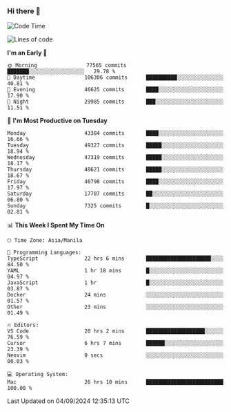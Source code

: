 ### Hi there 👋

<!--START_SECTION:waka-->
![Code Time](http://img.shields.io/badge/Code%20Time-5%2C509%20hrs%2032%20mins-blue)

![Lines of code](https://img.shields.io/badge/From%20Hello%20World%20I%27ve%20Written-117.3%20million%20lines%20of%20code-blue)

**I'm an Early 🐤** 

```text
🌞 Morning                77565 commits       ███████░░░░░░░░░░░░░░░░░░   29.78 % 
🌆 Daytime                106306 commits      ██████████░░░░░░░░░░░░░░░   40.81 % 
🌃 Evening                46625 commits       ████░░░░░░░░░░░░░░░░░░░░░   17.90 % 
🌙 Night                  29985 commits       ███░░░░░░░░░░░░░░░░░░░░░░   11.51 % 
```
📅 **I'm Most Productive on Tuesday** 

```text
Monday                   43384 commits       ████░░░░░░░░░░░░░░░░░░░░░   16.66 % 
Tuesday                  49327 commits       █████░░░░░░░░░░░░░░░░░░░░   18.94 % 
Wednesday                47319 commits       █████░░░░░░░░░░░░░░░░░░░░   18.17 % 
Thursday                 48621 commits       █████░░░░░░░░░░░░░░░░░░░░   18.67 % 
Friday                   46798 commits       ████░░░░░░░░░░░░░░░░░░░░░   17.97 % 
Saturday                 17707 commits       ██░░░░░░░░░░░░░░░░░░░░░░░   06.80 % 
Sunday                   7325 commits        █░░░░░░░░░░░░░░░░░░░░░░░░   02.81 % 
```


📊 **This Week I Spent My Time On** 

```text
🕑︎ Time Zone: Asia/Manila

💬 Programming Languages: 
TypeScript               22 hrs 6 mins       █████████████████████░░░░   84.50 % 
YAML                     1 hr 18 mins        █░░░░░░░░░░░░░░░░░░░░░░░░   04.97 % 
JavaScript               1 hr                █░░░░░░░░░░░░░░░░░░░░░░░░   03.87 % 
Docker                   24 mins             ░░░░░░░░░░░░░░░░░░░░░░░░░   01.57 % 
Other                    23 mins             ░░░░░░░░░░░░░░░░░░░░░░░░░   01.49 % 

🔥 Editors: 
VS Code                  20 hrs 2 mins       ███████████████████░░░░░░   76.59 % 
Cursor                   6 hrs 7 mins        ██████░░░░░░░░░░░░░░░░░░░   23.39 % 
Neovim                   0 secs              ░░░░░░░░░░░░░░░░░░░░░░░░░   00.03 % 

💻 Operating System: 
Mac                      26 hrs 10 mins      █████████████████████████   100.00 % 
```


 Last Updated on 04/09/2024 12:35:13 UTC
<!--END_SECTION:waka-->


<!--
**rad182/rad182** is a ✨ _special_ ✨ repository because its `README.md` (this file) appears on your GitHub profile.

Here are some ideas to get you started:

- 🔭 I’m currently working on ...
- 🌱 I’m currently learning ...
- 👯 I’m looking to collaborate on ...
- 🤔 I’m looking for help with ...
- 💬 Ask me about ...
- 📫 How to reach me: ...
- 😄 Pronouns: ...
- ⚡ Fun fact: ...
-->
